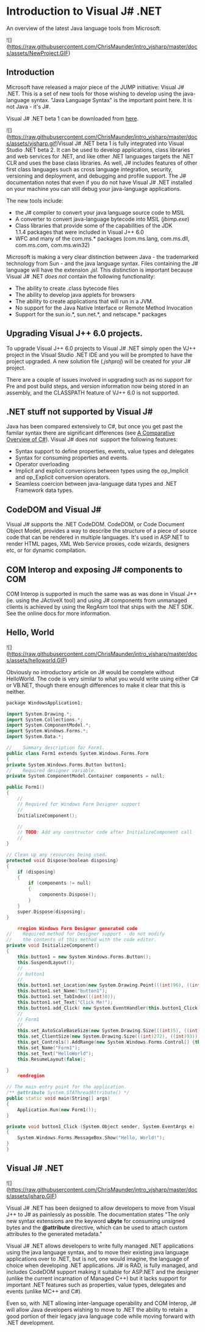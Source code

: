 # Introduction to Visual J# .NET

An overview of the latest Java language tools from Microsoft.
<!-- Main HTML starts here -->

![\]\(https://raw.githubusercontent.com/ChrisMaunder/intro_vjsharp/master/docs/assets/NewProject.GIF)

## Introduction

Microsoft have released a major piece of the 
JUMP initiative: Visual J# .NET. This is a set of new tools for those 
wishing to develop using the java-language syntax. "Java Language Syntax" is the 
important point here. It is not Java - it's J#. 

Visual J# .NET beta 1 can be downloaded from [here](http://msdn.microsoft.com/downloads/default.asp?URL=/downloads/sample.asp?url=/msdn-files/027/001/754/msdncompositedoc.xml).

![\]\(https://raw.githubusercontent.com/ChrisMaunder/intro_vjsharp/master/docs/assets/vjsharp.gif)Visual J# .NET beta 1 is fully integrated into Visual Studio .NET beta 2. It 
can be used to develop applications, class libraries and web services for .NET, 
and like other .NET languages targets the .NET CLR and uses the base class 
libraries. As well, J# includes features of other first class languages such as 
cross language integration, security, versioning and deployment, and debugging 
and profile support. The J# documentation notes that even if you do not have 
Visual J# .NET installed on your machine you can still debug your java-language 
applications.

The new tools include:

- the J# compiler to convert your java language source 
  code to MSIL
- A converter to convert java-language bytecode into 
  MSIL (*jbimp.exe*)
- Class libraries that provide some of the capabilities 
  of the JDK 1.1.4 packages that were included in Visual J++ 6.0
- WFC and many of the com.ms.\* packages (com.ms.lang, 
  com.ms.dll, com.ms.com, com.ms.win32)

Microsoft is making a very clear distinction between Java - the trademarked 
technology from Sun - and the java language syntax. Files containing the J# 
language will have the extension *.jsl.* This distinction is important 
because Visual J# .NET *does not* contain the following 
functionality:

- The ability to create .class bytecode files
- The ability to develop java applets for browsers
- The ability to create applications that will run in a 
  JVM.
- No support for the Java Native Interface or Remote 
  Method Invocation
- Support for the sun.io.\*, sun.net.\*, and netscape.\* packages

## Upgrading Visual J++ 6.0 projects.

To upgrade Visual J++ 6.0 projects to Visual J# .NET simply open the VJ++ 
project in the Visual Studio .NET IDE and you will be prompted to have the 
project upgraded. A new solution file (*.jshproj*) will be created for 
your J# project.

There are a couple of issues involved in upgrading such 
as no support for Pre and post build steps, and version information now being 
stored in an assembly, and the CLASSPATH feature of VJ++ 6.0 is not supported. 

## .NET stuff not supported by Visual J#

Java has been compared extensively to C#, but once you get past the familar 
syntax there are significant differences (see [A Comparative Overview of C#](http://genamics.com/developer/csharp_comparative.htm)). Visual J# does 
*not*  support the following features:

- Syntax support to define properties, events, value 
  types and delegates
- Syntax for consuming properties and events.
- Operator overloading
- Implicit and explicit conversions between types using 
  the op\_Implicit and op\_Explicit conversion operators.
- Seamless coercion between java-language data types and .NET Framework data 
  types.

## CodeDOM and Visual J#

Visual J# supports the .NET CodeDOM. CodeDOM, or Code Document Object Model, 
provides a way to describe the structure of a piece of source code that can 
be rendered in multiple languages. It's used in ASP.NET to render HTML pages, 
XML Web Service proxies, code wizards, designers etc, or for dynamic 
compilation.

## COM Interop and exposing J# components to COM

COM Interop is supported in much the same was as was done in Visual J++ 
(ie. using the JActiveX tool) and using J# components from unmanaged clients is 
achieved by using the RegAsm tool that ships with the .NET SDK. See the online 
docs for more information.

## Hello, World

![\]\(https://raw.githubusercontent.com/ChrisMaunder/intro_vjsharp/master/docs/assets/helloworld.GIF)

Obviously no introductory article on J# would be complete without HelloWorld.
The code is very similar to what you would write using either C# or VB.NET,
though there enough differences to make it clear that this is neither.

```cpp
package WindowsApplication1;

import System.Drawing.*;
import System.Collections.*;
import System.ComponentModel.*;
import System.Windows.Forms.*;
import System.Data.*;

//    Summary description for Form1.
public class Form1 extends System.Windows.Forms.Form
{
private System.Windows.Forms.Button button1;
//    Required designer variable.
private System.ComponentModel.Container components = null;

public Form1()
{
    //
    // Required for Windows Form Designer support
    //
    InitializeComponent();

    //
    // TODO: Add any constructor code after InitializeComponent call
    //
}

// Clean up any resources being used.
protected void Dispose(boolean disposing)
{
    if (disposing)
    {
        if (components != null)
        {
            components.Dispose();
        }
    }
    super.Dispose(disposing);
}

    #region Windows Form Designer generated code
//    Required method for Designer support - do not modify
//    the contents of this method with the code editor.
private void InitializeComponent()
{
    this.button1 = new System.Windows.Forms.Button();
    this.SuspendLayout();
    // 
    // button1
    // 
    this.button1.set_Location(new System.Drawing.Point(((int)96), ((int)32)));
    this.button1.set_Name("button1");
    this.button1.set_TabIndex(((int)0));
    this.button1.set_Text("Click Me!");
    this.button1.add_Click( new System.EventHandler(this.button1_Click) );
    // 
    // Form1
    // 
    this.set_AutoScaleBaseSize(new System.Drawing.Size(((int)5), ((int)13)));
    this.set_ClientSize(new System.Drawing.Size(((int)272), ((int)93)));
    this.get_Controls().AddRange(new System.Windows.Forms.Control[] {this.button1});
    this.set_Name("Form1");
    this.set_Text("HelloWorld");
    this.ResumeLayout(false);

}
    #endregion

// The main entry point for the application.
/** @attribute System.STAThreadAttribute() */
public static void main(String[] args) 
{
    Application.Run(new Form1());
}

private void button1_Click (System.Object sender, System.EventArgs e)
{
    System.Windows.Forms.MessageBox.Show("Hello, World!");
}
}
```

## Visual J# .NET

![\]\(https://raw.githubusercontent.com/ChrisMaunder/intro_vjsharp/master/docs/assets/jsharp.GIF)

Visual J# .NET has been designed to allow developers to move from Visual J++ 
to J# as painlessly as possible. The documentation states "The only new syntax 
extensions are the keyword **ubyte** for consuming unsigned bytes and the 
**@attribute** directive, which can be used to attach custom attributes to 
the generated metadata."

Visual J# .NET allows developers to write fully managed .NET applications 
using the java language syntax, and to move their existing java language 
applications over to .NET, but is not, one would imagine, the language of choice 
when developing .NET applications. J# is RAD, is fully managed, and includes 
CodeDOM support making it suitable for ASP.NET and the designer (unlike the 
current incarnation of Managed C++) but it lacks support for important .NET 
features such as properties, value types, delegates and events (unlike MC++ and C#).

Even so, with .NET allowing inter-language operability and COM Interop, J# 
will allow Java developers wishing to move to .NET the ability to retain a good 
portion of their legacy java language code while moving forward with .NET 
development.
